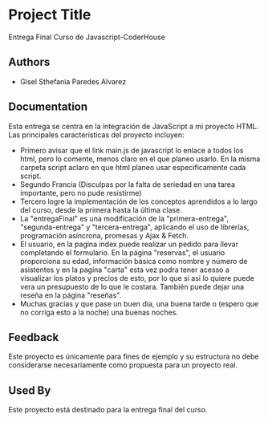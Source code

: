 
# Project Title

Entrega Final
Curso de Javascript-CoderHouse
## Authors

- Gisel Sthefania Paredes Alvarez


## Documentation

Esta entrega se centra en la integración de JavaScript a mi proyecto HTML. Las principales características del proyecto incluyen:
* Primero avisar que el link main.js de javascript lo enlace a todos los html, pero lo comente, menos claro en el que planeo usarlo. En la misma carpeta script aclaro en que html planeo usar especificamente cada script.
* Segundo Francia (Disculpas por la falta de seriedad en una tarea importante, pero no pude resistirme)
* Tercero logre la implementación de los conceptos aprendidos a lo largo del curso, desde la primera hasta la última clase.
*  La "entregaFinal" es una modificación de la "primera-entrega", "segunda-entrega" y "tercera-entrega", aplicando el uso de librerías, programación asíncrona, promesas y Ajax & Fetch.
* El usuario, en la pagina index puede realizar un pedido para llevar completando el formulario. En la página "reservas", el usuario proporciona su edad, información básica como nombre y número de asistentes y en la pagína "carta" esta vez podra tener acesso a visualizar los platos y precios de esto, por lo que si asi lo quiere puede vera un presupuesto de lo que le costara. También puede dejar una reseña en la página "reseñas".
* Muchas gracias y que pase un buen dia, una buena tarde o (espero que no corriga esto a la noche) una buenas noches.
## Feedback

Este proyecto es únicamente para fines de ejemplo y su estructura no debe considerarse necesariamente como propuesta para un proyecto real.
## Used By

Este proyecto está destinado para la entrega final del curso.

